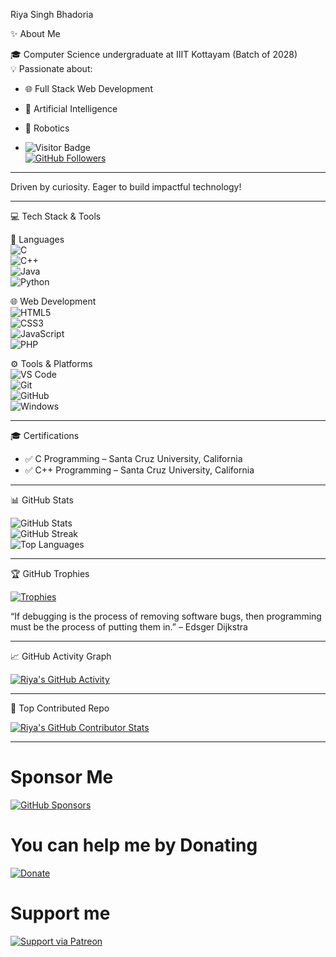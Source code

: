  Riya Singh Bhadoria 

✨ About Me

🎓 Computer Science undergraduate at IIIT Kottayam (Batch of 2028)  
💡 Passionate about:

- 🌐 Full Stack Web Development  
- 🤖 Artificial Intelligence  
- 🤖 Robotics

- ![Visitor Badge](https://komarev.com/ghpvc/?username=Riiocodee&style=flat-square&color=blue)  
[![GitHub Followers](https://img.shields.io/github/followers/Riiocodee?style=social)](https://github.com/Riiocodee)  

---

Driven by curiosity. Eager to build impactful technology!

---

💻 Tech Stack & Tools

 🧠 Languages  
![C](https://img.shields.io/badge/C-00599C?style=flat&logo=c&logoColor=white)  
![C++](https://img.shields.io/badge/C++-00599C?style=flat&logo=c%2B%2B&logoColor=white)  
![Java](https://img.shields.io/badge/Java-ED8B00?style=flat&logo=openjdk&logoColor=white)  
![Python](https://img.shields.io/badge/Python-3776AB?style=flat&logo=python&logoColor=white)  

 🌐 Web Development  
![HTML5](https://img.shields.io/badge/HTML5-E34F26?style=flat&logo=html5&logoColor=white)  
![CSS3](https://img.shields.io/badge/CSS3-1572B6?style=flat&logo=css3&logoColor=white)  
![JavaScript](https://img.shields.io/badge/JavaScript-F7DF1E?style=flat&logo=javascript&logoColor=black)  
![PHP](https://img.shields.io/badge/PHP-777BB4?style=flat&logo=php&logoColor=white)  

 ⚙ Tools & Platforms  
![VS Code](https://img.shields.io/badge/VSCode-007ACC?style=flat&logo=visual-studio-code&logoColor=white)  
![Git](https://img.shields.io/badge/Git-F05032?style=flat&logo=git&logoColor=white)  
![GitHub](https://img.shields.io/badge/GitHub-181717?style=flat&logo=github&logoColor=white)  
![Windows](https://img.shields.io/badge/Windows-0078D6?style=flat&logo=windows&logoColor=white)

---
 🎓 Certifications

- ✅ C Programming – Santa Cruz University, California  
- ✅ C++ Programming – Santa Cruz University, California

---
 📊 GitHub Stats

![GitHub Stats](https://github-readme-stats.vercel.app/api?username=Riiocodee&show_icons=true&theme=algolia&count_private=true)  
![GitHub Streak](https://github-readme-streak-stats.herokuapp.com/?user=Riiocodee&theme=algolia)  
![Top Languages](https://github-readme-stats.vercel.app/api/top-langs/?username=Riiocodee&layout=compact&theme=algolia)

---
🏆 GitHub Trophies

[![Trophies](https://github-profile-trophy.vercel.app/?username=Riiocodee&theme=algolia&column=7&margin-w=5&no-frame=true)](https://github.com/ryo-ma/github-profile-trophy)

“If debugging is the process of removing software bugs, then programming must be the 
process of putting them in.” – Edsger Dijkstra

---

 📈 GitHub Activity Graph

[![Riya's GitHub Activity](https://github-readme-activity-graph.vercel.app/graph?username=Riiocodee&theme=algolia&hide_border=true)](https://github.com/Ashutosh00710/github-readme-activity-graph)

---

 📌 Top Contributed Repo

[![Riya's GitHub Contributor Stats](https://github-contributor-stats.vercel.app/api?username=Riiocodee&limit=5&theme=algolia&combine_all_yearly_contributions=true)](https://github.com/Riiocodee)

---

# Sponsor Me

[![GitHub Sponsors](https://img.shields.io/badge/GitHub%20Sponsors-DB61A2?style=for-the-badge&logo=github-sponsors&logoColor=white)](https://github.com/sponsors/Riiocodee)

# You can help me by Donating
 [![Donate](https://img.shields.io/badge/Support%20Me-Linktree-brightgreen?style=for-the-badge&logo=linktree)](https://linktr.ee/yourname)
 
# Support me 
[![Support via Patreon](https://img.shields.io/badge/Patreon-Support-orange?style=for-the-badge&logo=patreon)](https://www.patreon.com/yourname)
